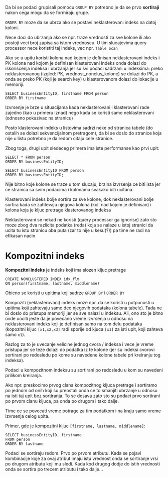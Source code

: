 Da bi se podaci grupisali pomocu `GROUP BY` potrebno je da se prvo **sortiraji** nakon cega mogu da se formiraju grupe.

`ORDER BY` moze da se ubrza ako se postavi neklasterovani indeks na datoj koloni. 

Nece doci do ubrzanja ako se npr. traze vrednosti za sve kolone ili ako postoji veci broj zapisa sa istom vrednoscu. 
U tim slucajevima query processor nece koristiti taj indeks, vec npr. `Table Scan`


Ako se u upitu koristi kolona nad kojom je definisan neklasterovani indeks i  PK kolona nad kojom je definisan klasterovani indeks onda 
dolazi do iskoriscenja indeksa i ubrzanja jer su svi podaci sadrzani u indeksima: 
preko neklasterovanog (izgled: PK, vrednost_nonclus_kolone) se dolazi do PK, a onda se preko PK (koji je search key) 
u klasterovanom dolazi do lokacije u memoriji.

```TSQL
SELECT businessEntityID, firstname FROM person
ORDER BY firstname
```


Izvrsenje je brze u situacijama kada neklasterovani i klasterovani rade zajedno (kao u primeru iznad) nego 
kada se koristi samo neklasterovani (odnosno pokazivac na stranicu)

Posto klasterovani indeks u listovima sadrzi neke od stranica tabele (do ostalih se dolazi sekvencijalnom
pretragom), da bi se doslo do stranice koja nije u listu potrebno je da redom citaju cele stranice.

Zbog toga, drugi upit sledeceg primera ima iste performanse kao prvi upit:
```TSQL
SELECT * FROM person
ORDER BY businessEntityID;

SELECT businessEntityID FROM person
ORDER BY businessEntityID;
```

Nije bitno koje kolone se traze u tom slucaju, brzina izvrsenja ce biti ista jer ce stranica sa svim podacima 
i kolonama svakako biti ucitana.


Klasterovani indeks bolje sortira za sve kolone, dok neklasterovani bolje sortira kada se zahtevaju njegova 
kolona (kol. nad kojom je definisan) i kolona koja je kljuc pretrage klasterovanog indeksa


Neklasterovani se nekad ne koristi (query processor ga ignorise) zato sto moze zbog dva razlicita podatka (reda) 
koja se nalaze u istoj stranici da ucita tu istu stranicu oba puta (zar to nije u kesu(?)) pa time ne radi na
efikasan nacin.

# Kompozitni indeks

**Kompozitni indeks** je indeks koji ima slozen kljuc pretrage

```TSQL
CREATE NONCLUSTERED INDEX idx_flm
ON person(firstname, lastname, middlename)
```

Obicno se koristi u upitima koji sadrze `GROUP BY` i `ORDER BY`


Kompoziti (neklasterovani) indeks moze npr. da se koristi u potpunosti u upitima koji zahtevaju samo deo njegovih podataka (kolona tabele). 
Tada ne bi doslo do pristupa memoriji jer se sve nalazi u indeksu. 
Ali, ono sto je bitno ovde uociti jeste da je povecano vreme izvrsenja u odnosu na neklasterovani indeks koji je definisan samo na tom delu podataka
(kopozitni kljuc `[x1,x2,x3]` radi sporije od kjuca `[x1]` za isti upit, koji zahteva samo `x1`). 

Razlog za to je uvecanje velicine jednog cvora / indeksa i vece je vreme pristupa jer se teze dolazi do podatka iz te kolone (jer su indeksi cvorovi sortirani
po redosledu po kome su navedene kolone tabele pri kreiranju tog indeksa).


Podaci u kompozitnom indeksu su sortirani po redosledu u kom su navedeni prilikom kreiranja. 

Ako npr. preskocimo prvog clana kompozitnog kljuca pretrage i sortiramo po jednom od onih koji su preostali onda ce to smanjiti ubrzanje u odnosu na isti taj upit bez sortiranja. To se desava zato 
sto su podaci prvo sortirani po prvom clanu kljuca, pa onda po drugom i tako dalje. 

Time ce se povecati vreme potrage za tim podatkom i na kraju samo vreme izvrsenja celog upita.

Primer, gde je kompozitni kljuc `[firstname, lastname, middlename]`:
```TSQL
SELECT businessEntityID, firstname
FROM person
ORDER BY lastname
``` 


Podaci se sortiraju redom. Prvo po prvom atributu. Kada se pojavi kombinacije koje za ovaj atribut 
imaju istu vrednost onda se sortiranje vrsi po drugom atributu koji mu sledi. Kada kod drugog
dodje do istih vrednosti onda se sortira po trecem atributu i tako dalje...
